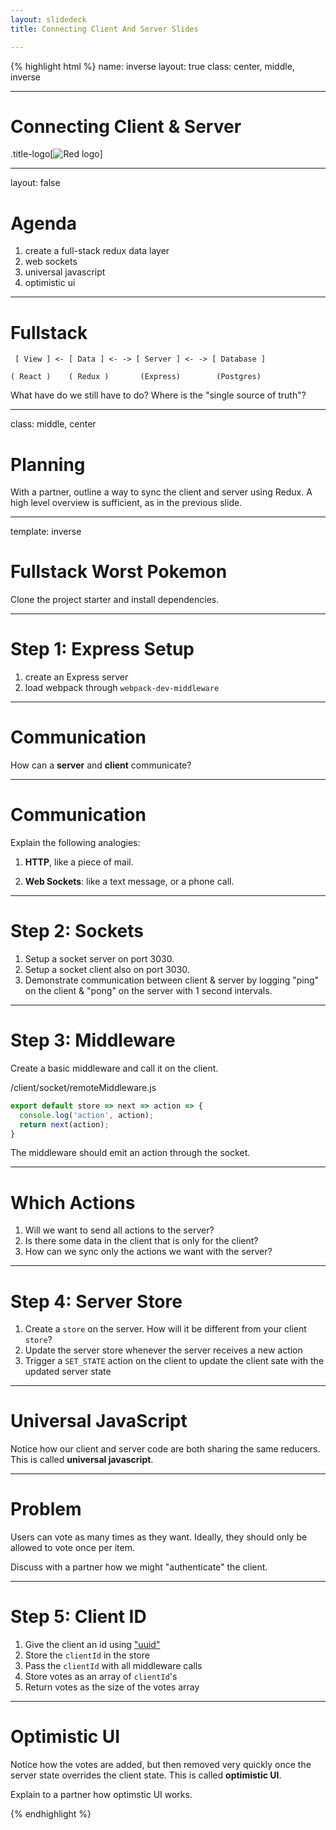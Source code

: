 ```yaml
---
layout: slidedeck
title: Connecting Client And Server Slides

---
```


{% highlight html %}
name: inverse
layout: true
class: center, middle, inverse

---
# Connecting Client & Server

.title-logo[![Red logo](/public/img/red-logo-white.svg)]

---
layout: false

# Agenda

1. create a full-stack redux data layer
2. web sockets
3. universal javascript
4. optimistic ui

---

# Fullstack

```
 [ View ] <- [ Data ] <- -> [ Server ] <- -> [ Database ]

( React )    ( Redux )       (Express)        (Postgres)
```

What have do we still have to do?
Where is the "single source of truth"?

---
class: middle, center

# Planning

With a partner, outline a way to sync the client and server using Redux. A high level overview is sufficient, as in the previous slide.

---
template: inverse

# Fullstack Worst Pokemon

Clone the project starter and install dependencies.

---

# Step 1: Express Setup

1. create an Express server
2. load webpack through `webpack-dev-middleware`

---

# Communication

How can a **server** and **client** communicate?

---

# Communication

Explain the following analogies:

1. **HTTP**, like a piece of mail.

2. **Web Sockets**: like a text message, or a phone call.

---

# Step 2: Sockets

1. Setup a socket server on port 3030.
2. Setup a socket client also on port 3030.
3. Demonstrate communication between client & server by logging "ping" on the client & "pong" on the server with 1 second intervals.

---

# Step 3: Middleware

Create a basic middleware and call it on the client.

/client/socket/remoteMiddleware.js

```js
export default store => next => action => {
  console.log('action', action);
  return next(action);
}
```

The middleware should emit an action through the socket.

---

# Which Actions

1. Will we want to send all actions to the server?
2. Is there some data in the client that is only for the client?
3. How can we sync only the actions we want with the server?

---

# Step 4: Server Store

1. Create a `store` on the server. How will it be different from your client `store`?
2. Update the server store whenever the server receives a new action
3. Trigger a `SET_STATE` action on the client to update the client sate with the updated server state

---

# Universal JavaScript

Notice how our client and server code are both sharing the same reducers. This is called **universal javascript**.

---

# Problem

Users can vote as many times as they want. Ideally, they should only be allowed to vote once per item.

Discuss with a partner how we might "authenticate" the client.

---

# Step 5: Client ID

1. Give the client an id using ["uuid"](https://github.com/defunctzombie/node-uuid)
2. Store the `clientId` in the store
3. Pass the `clientId` with all middleware calls
4. Store votes as an array of `clientId`'s
5. Return votes as the size of the votes array

---

# Optimistic UI

Notice how the votes are added, but then removed very quickly once the server state overrides the client state. This is called **optimistic UI**.

Explain to a partner how optimstic UI works.

{% endhighlight %}

